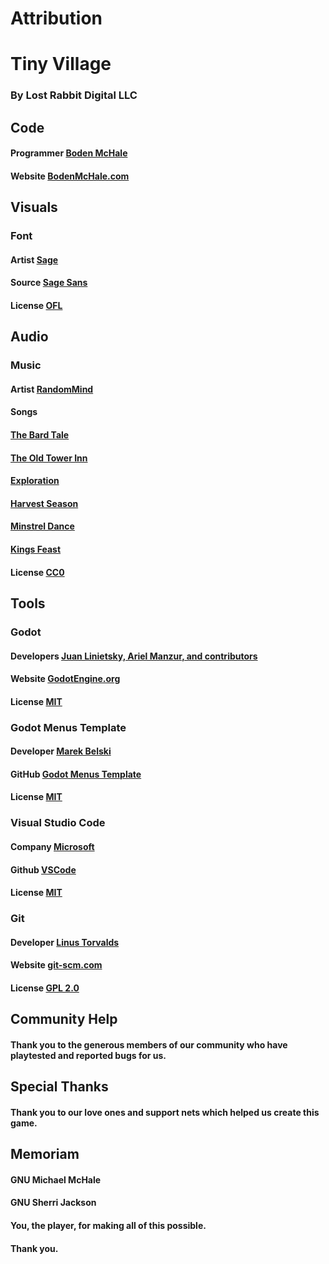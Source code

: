 # Attribution
# Tiny Village
### By Lost Rabbit Digital LLC



## Code
#### Programmer [Boden McHale](https://github.com/Maaack/Godot-Menus-Template/graphs/contributors)  
#### Website [BodenMcHale.com](https://www.bodenmchale.com/)  



## Visuals
### Font
#### Artist [Sage](https://www.dafont.com/sage.d7729)  
#### Source [Sage Sans](https://www.dafont.com/sage-sans.font)  
#### License [OFL](https://opensource.org/license/ofl-1-1)



## Audio
### Music
#### Artist [RandomMind](https://www.patreon.com/randommind)  
#### Songs
#### [The Bard Tale](https://opengameart.org/content/medieval-the-bards-tale)  
#### [The Old Tower Inn](https://opengameart.org/content/medieval-the-old-tower-inn)  
#### [Exploration](https://opengameart.org/content/medieval-exploration)  
#### [Harvest Season](https://opengameart.org/content/medieval-harvest-season)  
#### [Minstrel Dance](https://opengameart.org/content/medieval-minstrel-dance)  
#### [Kings Feast](https://opengameart.org/content/medieval-kings-feast)  
#### License [CC0](https://creativecommons.org/public-domain/cc0/)



## Tools
### Godot
#### Developers [Juan Linietsky, Ariel Manzur, and contributors](https://godotengine.org/contact)  
#### Website [GodotEngine.org](https://godotengine.org/)  
#### License [MIT](https://github.com/godotengine/godot/blob/master/LICENSE.txt) 



### Godot Menus Template
#### Developer [Marek Belski](https://github.com/Maaack/Godot-Menus-Template/graphs/contributors)  
#### GitHub [Godot Menus Template](https://github.com/Maaack/Godot-Menus-Template)  
#### License [MIT](https://github.com/Maaack/Godot-Menus-Template/blob/main/addons/maaacks_menus_template/LICENSE.txt)  



### Visual Studio Code
#### Company [Microsoft](https://opensource.microsoft.com/)  
#### Github [VSCode](https://github.com/microsoft/vscode)  
#### License [MIT](https://github.com/microsoft/vscode/blob/main/LICENSE.txt)



### Git
#### Developer [Linus Torvalds](https://github.com/torvalds)  
#### Website [git-scm.com](https://git-scm.com/downloads)  
#### License [GPL 2.0](https://opensource.org/licenses/GPL-2.0)



## Community Help
#### Thank you to the generous members of our community who have playtested and reported bugs for us.



## Special Thanks
#### Thank you to our love ones and support nets which helped us create this game.



## Memoriam
#### GNU Michael McHale
#### GNU Sherri Jackson






#### You, the player, for making all of this possible.
#### Thank you.
